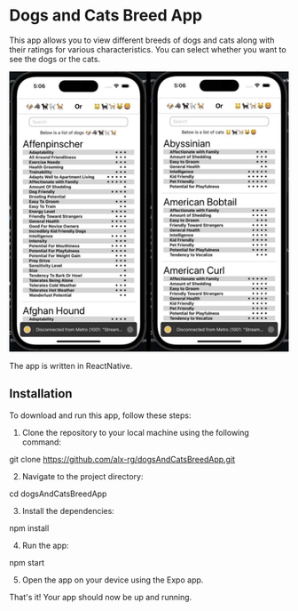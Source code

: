 # Dogs and Cats Breed App

This app allows you to view different breeds of dogs and cats along with their ratings for various characteristics. You can select whether you want to see the dogs or the cats.

![breedlist](./breedlist.jpg)

The app is written in ReactNative.

## Installation

To download and run this app, follow these steps:

1. Clone the repository to your local machine using the following command:

git clone https://github.com/alx-rg/dogsAndCatsBreedApp.git

2. Navigate to the project directory:

cd dogsAndCatsBreedApp

3. Install the dependencies:

npm install

4. Run the app:

npm start

5. Open the app on your device using the Expo app.

That's it! Your app should now be up and running.
